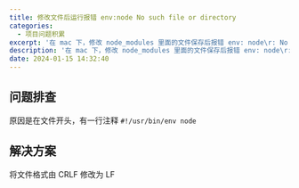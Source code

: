 ```yaml
---
title: 修改文件后运行报错 env:node No such file or directory
categories:
  - 项目问题积累
excerpt: '在 mac 下，修改 node_modules 里面的文件保存后报错 env: node\r: No such file or directory'
description: '在 mac 下，修改 node_modules 里面的文件保存后报错 env: node\r: No such file or directory'
date: 2024-01-15 14:32:40
---
```



## 问题排查

原因是在文件开头，有一行注释 `#!/usr/bin/env node`

## 解决方案

将文件格式由 CRLF 修改为 LF